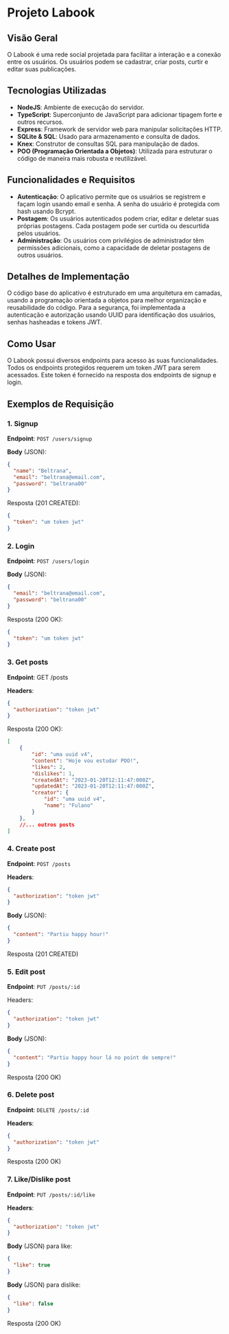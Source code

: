 # Projeto Labook

## Visão Geral
O Labook é uma rede social projetada para facilitar a interação e a conexão entre os usuários. Os usuários podem se cadastrar, criar posts, curtir e editar suas publicações.

## Tecnologias Utilizadas

- **NodeJS**: Ambiente de execução do servidor.
- **TypeScript**: Superconjunto de JavaScript para adicionar tipagem forte e outros recursos.
- **Express**: Framework de servidor web para manipular solicitações HTTP.
- **SQLite & SQL**: Usado para armazenamento e consulta de dados.
- **Knex**: Construtor de consultas SQL para manipulação de dados.
- **POO (Programação Orientada a Objetos)**: Utilizada para estruturar o código de maneira mais robusta e reutilizável.

## Funcionalidades e Requisitos

- **Autenticação**: O aplicativo permite que os usuários se registrem e façam login usando email e senha. A senha do usuário é protegida com hash usando Bcrypt.
- **Postagem**: Os usuários autenticados podem criar, editar e deletar suas próprias postagens. Cada postagem pode ser curtida ou descurtida pelos usuários.
- **Administração**: Os usuários com privilégios de administrador têm permissões adicionais, como a capacidade de deletar postagens de outros usuários.

## Detalhes de Implementação

O código base do aplicativo é estruturado em uma arquitetura em camadas, usando a programação orientada a objetos para melhor organização e reusabilidade do código. Para a segurança, foi implementada a autenticação e autorização usando UUID para identificação dos usuários, senhas hasheadas e tokens JWT.

## Como Usar

O Labook possui diversos endpoints para acesso às suas funcionalidades. Todos os endpoints protegidos requerem um token JWT para serem acessados. Este token é fornecido na resposta dos endpoints de signup e login.

## Exemplos de Requisição

### 1. Signup

**Endpoint**: `POST /users/signup`

**Body** (JSON):

```json
{
  "name": "Beltrana",
  "email": "beltrana@email.com",
  "password": "beltrana00"
}
```

Resposta (201 CREATED):

```json
{
  "token": "um token jwt"
}
``` 

### 2. Login
**Endpoint**: `POST /users/login`

**Body** (JSON):

```json
{
  "email": "beltrana@email.com",
  "password": "beltrana00"
}
```

Resposta (200 OK):

```json
{
  "token": "um token jwt"
}
```

### 3. Get posts
**Endpoint**: GET /posts

**Headers**:

```json
{
  "authorization": "token jwt"
}
```

Resposta (200 OK):

```json
[
    {
        "id": "uma uuid v4",
        "content": "Hoje vou estudar POO!",
        "likes": 2,
        "dislikes": 1,
        "createdAt": "2023-01-20T12:11:47:000Z",
        "updatedAt": "2023-01-20T12:11:47:000Z",
        "creator": {
            "id": "uma uuid v4",
            "name": "Fulano"
        }
    },
    //... outros posts
]
```

### 4. Create post
**Endpoint**: `POST /posts`

**Headers**:

```json
{
  "authorization": "token jwt"
}
```

**Body** (JSON):

```json
{
  "content": "Partiu happy hour!"
}
```
Resposta (201 CREATED)

### 5. Edit post
**Endpoint**: `PUT /posts/:id`

Headers:

```json
{
  "authorization": "token jwt"
}
```
**Body** (JSON):

```json
{
  "content": "Partiu happy hour lá no point de sempre!"
}
```
Resposta (200 OK)

### 6. Delete post
**Endpoint**: `DELETE /posts/:id`

**Headers**:

```json
{
  "authorization": "token jwt"
}
```
Resposta (200 OK)

### 7. Like/Dislike post
**Endpoint**: `PUT /posts/:id/like`

**Headers**:

```json
{
  "authorization": "token jwt"
}
```
**Body** (JSON) para like:

```json
{
  "like": true
}
```
**Body** (JSON) para dislike:

```json
{
  "like": false
}
```
Resposta (200 OK)
